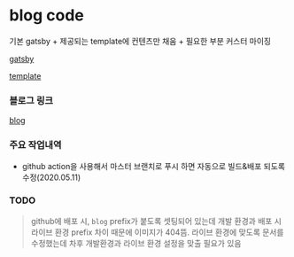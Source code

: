 # blog code

기본 gatsby + 제공되는 template에 컨텐츠만 채움 + 필요한 부분 커스터 마이징

[gatsby](https://www.gatsbyjs.org/)

[template](https://github.com/alxshelepenok/gatsby-starter-lumen)

### 블로그 링크

[blog](https://qweasd147.github.io/blog)

### 주요 작업내역

- github action을 사용해서 마스터 브랜치로 푸시 하면 자동으로 빌드&배포 되도록 수정(2020.05.11)

### TODO

> github에 배포 시, `blog` prefix가 붙도록 셋팅되어 있는데 개발 환경과 배포 시 라이브 환경 prefix 차이 때문에 이미지가 404뜸. 라이브 환경에 맞도록 문서를 수정했는데 차후 개발환경과 라이브 환경 설정을 맞출 필요가 있음
